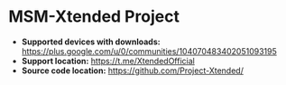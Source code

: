 # MSM-Xtended Project

+ **Supported devices with downloads:** https://plus.google.com/u/0/communities/104070483402051093195
+ **Support location:** https://t.me/XtendedOfficial
+ **Source code location:** https://github.com/Project-Xtended/
